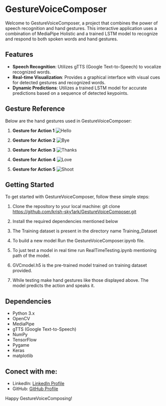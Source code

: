 # GestureVoiceComposer

Welcome to GestureVoiceComposer, a project that combines the power of speech recognition and hand gestures. This interactive application uses a combination of MediaPipe Holistic and a trained LSTM model to recognize and respond to both spoken words and hand gestures.

## Features

- **Speech Recognition**: Utilizes gTTS (Google Text-to-Speech) to vocalize recognized words.
- **Real-time Visualization**: Provides a graphical interface with visual cues for detected gestures and recognized words.
- **Dynamic Predictions**: Utilizes a trained LSTM model for accurate predictions based on a sequence of detected keypoints.

## Gesture Reference

Below are the hand gestures used in GestureVoiceComposer:

1. **Gesture for Action 1**
   ![Hello](images/hello.png)

2. **Gesture for Action 2**
   ![Bye](images/bye.png)

3. **Gesture for Action 3**
   ![Thanks](images/thanks.png)

4. **Gesture for Action 4**
   ![Love](images/love.png)

5. **Gesture for Action 5**
   ![Shoot](images/shoot.png)

## Getting Started

To get started with GestureVoiceComposer, follow these simple steps:

1. Clone the repository to your local machine: git clone https://github.com/krish-sky1ark/GestureVoiceComposer.git

3. Install the required dependencies mentioned below
4. The Training dataset is present in the directory name Training_Dataset
5. To build a new model Run the GestureVoiceComposer.ipynb file.
6. To just test a model in real time run RealTimeTesting.ipynb mentioning path of the model.
7. GVCmodel.h5 is the pre-trained model trained on training dataset provided.
8. While testing make hand gestures like those displayed above. The model predicts the action and speaks it.

## Dependencies

- Python 3.x
- OpenCV
- MediaPipe
- gTTS (Google Text-to-Speech)
- NumPy
- TensorFlow
- Pygame
- Keras
- matplotlib


## Conect with me:
- LinkedIn: [LinkedIn Profile]( https://www.linkedin.com/in/krish-khadria-034401271/)
- GitHub: [GitHub Profile](https://github.com/krish-sky1ark)


Happy GestureVoiceComposing!
